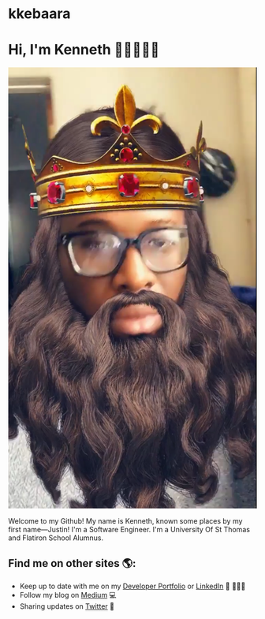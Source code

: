 # kkebaara

# Hi, I'm Kenneth 👋🏾👨🏾‍💻

<img src="./kingbeard.png">

Welcome to my Github! My name is Kenneth, known some places by my first name—Justin! I'm a Software Engineer. I'm a University Of St Thomas and Flatiron School Alumnus.

## Find me on other sites 🌎:

- Keep up to date with me on my <a href="https://kkebaara.github.io/">Developer Portfolio</a> or <a href="https://www.linkedin.com/in/kkebaara/">LinkedIn</a> 💼 👨🏾‍💻
- Follow my blog on <a href="https://kkebaara.medium.com/"> Medium</a> 💻
- Sharing updates on <a href="https://twitter.com/kkebaara">Twitter</a> 🐥
